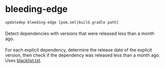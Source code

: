 # bleeding-edge

```
updatedep bleeding-edge [pom.xml|build.gradle path]
```

####
Detect dependencies with versions that were released less than a month ago.

####
For each explicit dependency, determine the release date of the explicit version, then check if the dependency was released less than a month ago. Uses [blacklist.txt](https://github.com/teamextension/updatedep/blob/main/actions/BLACKLIST.md).
